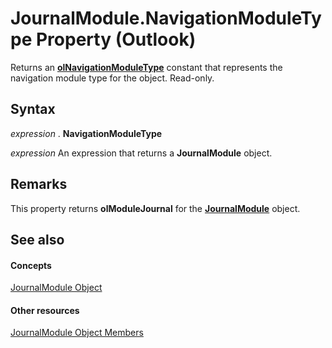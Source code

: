 
# JournalModule.NavigationModuleType Property (Outlook)

Returns an  **[olNavigationModuleType](2140a094-6bee-aba1-03cd-71fa2c55842e.md)** constant that represents the navigation module type for the object. Read-only.


## Syntax

 _expression_ . **NavigationModuleType**

 _expression_ An expression that returns a **JournalModule** object.


## Remarks

This property returns  **olModuleJournal** for the **[JournalModule](5a696d10-8a10-c01d-cf65-f8a65718f120.md)** object.


## See also


#### Concepts


[JournalModule Object](5a696d10-8a10-c01d-cf65-f8a65718f120.md)
#### Other resources


[JournalModule Object Members](d0f9e3de-e626-d8f4-fe4d-411ae35cea92.md)
